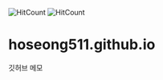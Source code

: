 ![HitCount](http://hits.dwyl.com/{username}/{project}.svg)
![HitCount](http://hits.dwyl.com/ryanking13/my-awesome-repository.svg)
# hoseong511.github.io
깃허브 메모
